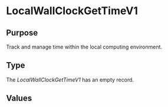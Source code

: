 # LocalWallClockGetTimeV1

## Purpose

<!-- --8<-- [start:purpose] -->

Track and manage time within the local computing environment.

<!-- --8<-- [end:purpose] -->

## Type

<!-- --8<-- [start:type] -->
<div class="type" markdown>

The *LocalWallClockGetTimeV1* has an empty record.

</div>
<!-- --8<-- [end:type] -->

## Values

